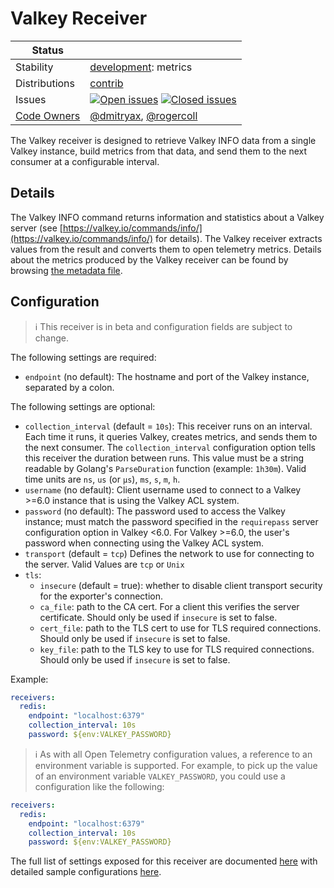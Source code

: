 # Valkey Receiver

<!-- status autogenerated section -->
| Status        |           |
| ------------- |-----------|
| Stability     | [development]: metrics   |
| Distributions | [contrib] |
| Issues        | [![Open issues](https://img.shields.io/github/issues-search/open-telemetry/opentelemetry-collector-contrib?query=is%3Aissue%20is%3Aopen%20label%3Areceiver%2Fvalkey%20&label=open&color=orange&logo=opentelemetry)](https://github.com/open-telemetry/opentelemetry-collector-contrib/issues?q=is%3Aopen+is%3Aissue+label%3Areceiver%2Fvalkey) [![Closed issues](https://img.shields.io/github/issues-search/open-telemetry/opentelemetry-collector-contrib?query=is%3Aissue%20is%3Aclosed%20label%3Areceiver%2Fvalkey%20&label=closed&color=blue&logo=opentelemetry)](https://github.com/open-telemetry/opentelemetry-collector-contrib/issues?q=is%3Aclosed+is%3Aissue+label%3Areceiver%2Fvalkey) |
| [Code Owners](https://github.com/open-telemetry/opentelemetry-collector-contrib/blob/main/CONTRIBUTING.md#becoming-a-code-owner)    | [@dmitryax](https://www.github.com/dmitryax), [@rogercoll](https://www.github.com/rogercoll) |

[development]: https://github.com/open-telemetry/opentelemetry-collector/blob/main/docs/component-stability.md#development
[contrib]: https://github.com/open-telemetry/opentelemetry-collector-releases/tree/main/distributions/otelcol-contrib
<!-- end autogenerated section -->

The Valkey receiver is designed to retrieve Valkey INFO data from a single
Valkey instance, build metrics from that data, and send them to the next consumer at a
configurable interval.

## Details

The Valkey INFO command returns information and statistics about a Valkey
server (see [https://valkey.io/commands/info/](https://valkey.io/commands/info/) for
details). The Valkey receiver extracts values from the result and converts them to open
telemetry metrics. Details about the metrics produced by the Valkey receiver
can be found by browsing [the metadata file](./metadata.yaml).

## Configuration

> :information_source: This receiver is in beta and configuration fields are subject to change.

The following settings are required:

- `endpoint` (no default): The hostname and port of the Valkey instance,
separated by a colon.

The following settings are optional:

- `collection_interval` (default = `10s`): This receiver runs on an interval.
Each time it runs, it queries Valkey, creates metrics, and sends them to the
next consumer. The `collection_interval` configuration option tells this
receiver the duration between runs. This value must be a string readable by
Golang's `ParseDuration` function (example: `1h30m`). Valid time units are
`ns`, `us` (or `µs`), `ms`, `s`, `m`, `h`.
- `username` (no default): Client username used to connect to a Valkey >=6.0 instance that is using the Valkey ACL system.
- `password` (no default): The password used to access the Valkey instance;
must match the password specified in the `requirepass` server configuration option in Valkey <6.0.
For Valkey >=6.0, the user's password when connecting using the Valkey ACL system.
- `transport` (default = `tcp`) Defines the network to use for connecting to the server. Valid Values are `tcp` or `Unix`
- `tls`:
  - `insecure` (default = true): whether to disable client transport security for the exporter's connection.
  - `ca_file`: path to the CA cert. For a client this verifies the server certificate. Should only be used if `insecure` is set to false.
  - `cert_file`: path to the TLS cert to use for TLS required connections. Should only be used if `insecure` is set to false.
  - `key_file`: path to the TLS key to use for TLS required connections. Should only be used if `insecure` is set to false.

Example:

```yaml
receivers:
  redis:
    endpoint: "localhost:6379"
    collection_interval: 10s
    password: ${env:VALKEY_PASSWORD}
```

> :information_source: As with all Open Telemetry configuration values, a
reference to an environment variable is supported. For example, to pick up
the value of an environment variable `VALKEY_PASSWORD`, you could use a
configuration like the following:

```yaml
receivers:
  redis:
    endpoint: "localhost:6379"
    collection_interval: 10s
    password: ${env:VALKEY_PASSWORD}
```

The full list of settings exposed for this receiver are documented [here](./config.go)
with detailed sample configurations [here](./testdata/config.yaml).

